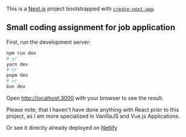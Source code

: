 This is a [Next.js](https://nextjs.org/) project bootstrapped with [`create-next-app`](https://github.com/vercel/next.js/tree/canary/packages/create-next-app).

## Small coding assignment for job application 

First, run the development server:

```bash
npm run dev
# or
yarn dev
# or
pnpm dev
# or
bun dev
```

Open [http://localhost:3000](http://localhost:3000) with your browser to see the result.

Please note, that I haven't have done anything with React prior to this project, as I am more specialized in VanillaJS and Vue.js Applications.

Or see it directly already deployed on [Netlify](https://nits-test-bus-application.netlify.app/)  
